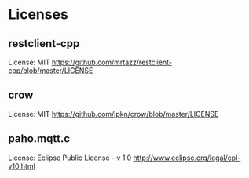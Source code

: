 # Licenses

## restclient-cpp
License: MIT
https://github.com/mrtazz/restclient-cpp/blob/master/LICENSE

## crow
License: MIT
https://github.com/ipkn/crow/blob/master/LICENSE

## paho.mqtt.c
License: Eclipse Public License - v 1.0
http://www.eclipse.org/legal/epl-v10.html
